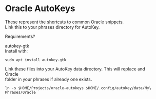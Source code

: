 # Oracle AutoKeys

These represent the shortcuts to common Oracle snippets.  
Link this to your phrases directory for AutoKey.

Requirements?

autokey-gtk  
Install with:

```
sudo apt install autokey-gtk
```

Link these files into your AutoKey data directory. This will replace and Oracle  
folder in your phrases if already one exists.

```
ln -s $HOME/Projects/oracle-autokeys $HOME/.config/autokey/data/My\ Phrases/Oracle
```
